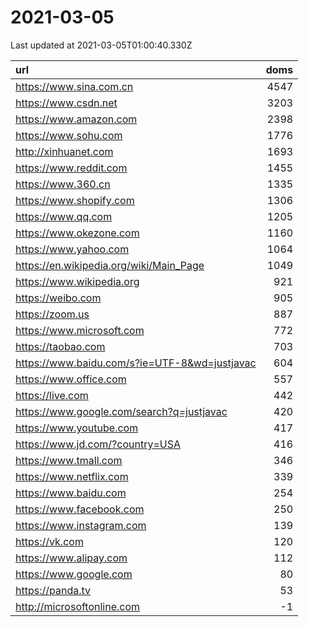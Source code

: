 # 2021-03-05

<!-- BEGIN -->
Last updated at 2021-03-05T01:00:40.330Z

url | doms
:- | -:
https://www.sina.com.cn | 4547
https://www.csdn.net | 3203
https://www.amazon.com | 2398
https://www.sohu.com | 1776
http://xinhuanet.com | 1693
https://www.reddit.com | 1455
https://www.360.cn | 1335
https://www.shopify.com | 1306
https://www.qq.com | 1205
https://www.okezone.com | 1160
https://www.yahoo.com | 1064
https://en.wikipedia.org/wiki/Main_Page | 1049
https://www.wikipedia.org | 921
https://weibo.com | 905
https://zoom.us | 887
https://www.microsoft.com | 772
https://taobao.com | 703
https://www.baidu.com/s?ie=UTF-8&wd=justjavac | 604
https://www.office.com | 557
https://live.com | 442
https://www.google.com/search?q=justjavac | 420
https://www.youtube.com | 417
https://www.jd.com/?country=USA | 416
https://www.tmall.com | 346
https://www.netflix.com | 339
https://www.baidu.com | 254
https://www.facebook.com | 250
https://www.instagram.com | 139
https://vk.com | 120
https://www.alipay.com | 112
https://www.google.com | 80
https://panda.tv | 53
http://microsoftonline.com | -1
<!-- END -->
